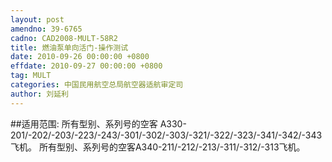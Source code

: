 ```yaml
---
layout: post
amendno: 39-6765
cadno: CAD2008-MULT-58R2
title: 燃油泵单向活门-操作测试
date: 2010-09-26 00:00:00 +0800
effdate: 2010-09-27 00:00:00 +0800
tag: MULT
categories: 中国民用航空总局航空器适航审定司
author: 刘延利
---
```


##适用范围:
所有型别、系列号的空客 A330-201/-202/-203/-223/-243/-301/-302/-303/-321/-322/-323/-341/-342/-343飞机。
所有型别、系列号的空客A340-211/-212/-213/-311/-312/-313飞机。

